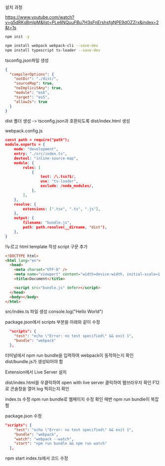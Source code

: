 설치 과정

https://www.youtube.com/watch?v=g5dRKsBmlpM&list=PLe6NQuuFBu7H3sFnErshsfgNPE9dOZZrx&index=2&t=1s

```bash
npm init -y

npm install webpack webpack-cli --save-dev
npm install typescript ts-loader --save-dev
```

tsconfig.json파일 생성

```json
{
  "compilerOptions": {
    "outDir": "./dist/",
    "sourceMap": true,
    "noImplicitAny": true,
    "module": "es6",
    "target": "es5",
    "allowJs": true
  }
}
```

dist 폴더 생성 -> tsconfig.json과 호환되도록
dist/index.html 생성

webpack.config.js

```json
const path = require("path");
module.exports = {
    mode: "development",
    entry: "./src/index.ts",
    devtool: "inline-source-map",
    module: {
        rules: [
            {
                test: /\.tsx?$/,
                use: "ts-loader",
                exclude: /node_modules/,
            },
        ],
    },
    resolve: {
        extensions: [".tsx", ".ts", ".js"],
    },
    output: {
        filename: "bundle.js",
        path: path.resolve(__dirname, "dist"),
    },
}
```

!누르고 html template 작성
script 구문 추가

```HTML
<!DOCTYPE html>
<html lang="en">
  <head>
    <meta charset="UTF-8" />
    <meta name="viewport" content="width=device-width, initial-scale=1.0" />
    <title>Document</title>

    <script src="bundle.js" defer></script>
  </head>
  <body></body>
</html>
```

src/index.ts 파일 생성
console.log("Hello World")

package.json에서
scripts 부분을 아래와 같이 수정

```json
  "scripts": {
    "test": "echo \"Error: no test specified\" && exit 1",
    "bundle": "webpack"
  },
```

터미널에서 npm run bundle을 입력하여 webpack이 동작하는지 확인
dist/bundle.js가 생성되어야 함

Extension에서 Live Server 설치

dist/index.html을 우클릭하여 open with live server 클릭하여 웹브라우저 확인
F12로 콘솔창을 열어 log 찍히는지 확인

index.ts 수정
npm run bundle로 웹페이지 수정 확인
매번 npm run bundle이 복잡함

package.json 수정

```json
"scripts": {
    "test": "echo \"Error: no test specified\" && exit 1",
    "bundle": "webpack",
    "watch": "webpack --watch",
    "start": "npm run bundle && npm run watch"
  },
```

npm start
index.ts에서 코드 수정
